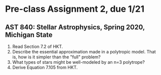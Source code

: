 # Pre-class Assignment 2, due 1/21

## AST 840: Stellar Astrophysics, Spring 2020, Michigan State

1. Read Section 7.2 of HKT.
2. Describe the essential approximation made in a polytropic model. That is, how is it simpler than the "full" problem?
3. What types of stars might be well-modeled by an n=3 polytrope?
4. Derive Equation 7.105 from HKT.